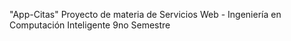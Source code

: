 "App-Citas" 
Proyecto de materia de Servicios Web - Ingeniería en Computación Inteligente 9no Semestre
